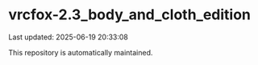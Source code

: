 # vrcfox-2.3_body_and_cloth_edition

Last updated: 2025-06-19 20:33:08

This repository is automatically maintained.
